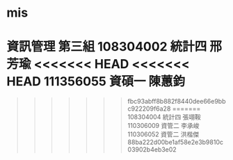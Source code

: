 # mis
資訊管理 第三組
108304002 統計四 邢芳瑜
<<<<<<< HEAD
<<<<<<< HEAD
111356055 資碩一 陳蕙鈞
=======
>>>>>>> fbc93abff8b882f8440dee66e9bbc922209f6a28
=======
108304004 統計四 張翊鞍
110306009 資管二 李承峻
110306052 資管二 洪楷傑
>>>>>>> 88ba222d00be1af58e2e3b9810c03902b4eb3e02
